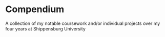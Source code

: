 # Compendium
A collection of my notable coursework and/or individual projects over my four years at Shippensburg University
